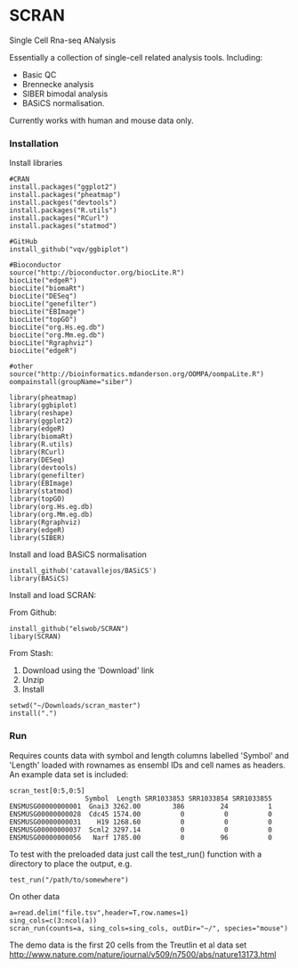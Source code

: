 # SCRAN
Single Cell Rna-seq ANalysis

Essentially a collection of single-cell related analysis tools. Including:

- Basic QC
- Brennecke analysis
- SIBER bimodal analysis
- BASiCS normalisation.

Currently works with human and mouse data only.

### Installation

Install libraries

```
#CRAN
install.packages("ggplot2")
install.packages("pheatmap")
install.packges("devtools")
install.packages("R.utils")
install.packages("RCurl")
install.packages("statmod")

#GitHub
install_github("vqv/ggbiplot")

#Bioconductor
source("http://bioconductor.org/biocLite.R")
biocLite("edgeR")
biocLite("biomaRt")
biocLite("DESeq")
biocLite("genefilter")
biocLite("EBImage")
biocLite("topGO")
biocLite("org.Hs.eg.db")
biocLite("org.Mm.eg.db")
biocLite("Rgraphviz")
biocLite("edgeR")

#other
source("http://bioinformatics.mdanderson.org/OOMPA/oompaLite.R")
oompainstall(groupName="siber")
```

```
library(pheatmap)
library(ggbiplot)
library(reshape)
library(ggplot2) 
library(edgeR)
library(biomaRt)
library(R.utils)
library(RCurl)
library(DESeq)
library(devtools)
library(genefilter)
library(EBImage)
library(statmod)
library(topGO)
library(org.Hs.eg.db)
library(org.Mm.eg.db)
library(Rgraphviz)
library(edgeR)
library(SIBER)
```

Install and load BASiCS normalisation
```
install_github('catavallejos/BASiCS')
library(BASiCS)
```

Install and load SCRAN:

From Github:
```
install_github("elswob/SCRAN")
libary(SCRAN)
```

From Stash:

1. Download using the 'Download' link
2. Unzip
3. Install

```
setwd("~/Downloads/scran_master")
install(".")
```

### Run

Requires counts data with symbol and length columns labelled 'Symbol' and 'Length' loaded with rownames as ensembl IDs and cell names as headers. An example data set is included:

```
scran_test[0:5,0:5]
                   Symbol  Length SRR1033853 SRR1033854 SRR1033855
ENSMUSG00000000001  Gnai3 3262.00        386         24          1
ENSMUSG00000000028  Cdc45 1574.00          0          0          0
ENSMUSG00000000031    H19 1268.60          0          0          0
ENSMUSG00000000037  Scml2 3297.14          0          0          0
ENSMUSG00000000056   Narf 1785.00          0         96          0
```

To test with the preloaded data just call the test_run() function with a directory to place the output, e.g.
```
test_run("/path/to/somewhere")
```

On other data
```
a=read.delim("file.tsv",header=T,row.names=1)
sing_cols=c(3:ncol(a))
scran_run(counts=a, sing_cols=sing_cols, outDir="~/", species="mouse")
```

The demo data is the first 20 cells from the Treutlin et al data set http://www.nature.com/nature/journal/v509/n7500/abs/nature13173.html